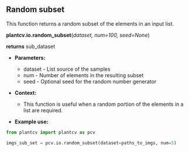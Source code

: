 ## Random subset

This function returns a random subset of the elements in an input list.

**plantcv.io.random_subset**(*dataset, num=100, seed=None*)

**returns** sub_dataset

- **Parameters:**
    - dataset - List source of the samples
    - num     - Number of elements in the resulting subset
    - seed    - Optional seed for the random number generator

- **Context:**
    - This function is useful when a random portion of the elements in a list are required.

- **Example use:**

```python
from plantcv import plantcv as pcv

imgs_sub_set = pcv.io.random_subset(dataset=paths_to_imgs, num=5)
